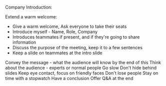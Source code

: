 Company Introduction:

Extend a warm welcome:
- Give a warm welcome, Ask everyone to take their seats
- Introduce myself - Name, Role, Company
- Introduces teammates if present, and if they're going to share information
- Discuss the purpose of the meeting, keep it to a few sentences
- Keep a slide on teammates at the intro slide



Convey the message - what the audience will know by the end of this
Think about the audience - experts or normal people
Go slow
Don't hide behind slides
Keep eye contact, focus on friendly faces
Don't lose people
Stay on time with a stopwatch
Have a conclusion
Offer Q&A at the end